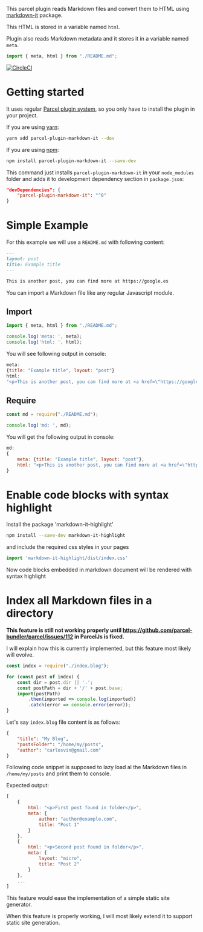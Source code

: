 This parcel plugin reads Markdown files and convert them to HTML using [markdown-it](https://github.com/markdown-it/markdown-it) package.

This HTML is stored in a variable named `html`.

Plugin also reads Markdown metadata and it stores it in a variable named `meta`.

```typescript
import { meta, html } from "./README.md";
```

[![CircleCI](https://circleci.com/gh/carlosvin/parcel-plugin-markdown-it.svg?style=svg)](https://circleci.com/gh/carlosvin/parcel-plugin-markdown-it)

# Getting started

It uses regular [Parcel plugin system](https://parceljs.org/plugins.html), so you only have to install the plugin in your project. 

If you are using [yarn](https://yarnpkg.com/):
```bash
yarn add parcel-plugin-markdown-it --dev
```

If you are using [npm](https://www.npmjs.com/):
```bash
npm install parcel-plugin-markdown-it --save-dev
```

This command just installs `parcel-plugin-markdown-it` in your `node_modules` folder and adds it to development dependency section in `package.json`:

```json
"devDependencies": {
    "parcel-plugin-markdown-it": "^0"
}
```

# Simple Example

For this example we will use a `README.md` with following content:

```markdown
---
layout: post
title: Example title
---

This is another post, you can find more at https://google.es
```

You can import a Markdown file like any regular Javascript module.

## Import

```javascript
import { meta, html } from "./README.md";

console.log('meta: ', meta);
console.log('html: ', html);
```

You will see following output in console:
```javascript
meta: 
{title: "Example title", layout: "post"}
html: 
"<p>This is another post, you can find more at <a href=\"https://google.es\">https://google.es</a></p>"
```

## Require
```javascript
const md = require("./README.md");

console.log('md: ', md);
```

You will get the following output in console:
```javascript
md: 
{
    meta: {title: "Example title", layout: "post"},
    html: "<p>This is another post, you can find more at <a href=\"https://google.es\">https://google.es</a></p>"
}
```

# Enable code blocks with syntax highlight

Install the package 'markdown-it-highlight'

```bash
npm install --save-dev markdown-it-highlight
```

and include the required css styles in your pages

```javascript
import 'markdown-it-highlight/dist/index.css'
```

Now code blocks embedded in markdown document will be rendered with syntax highlight



# Index all Markdown files in a directory
**This feature is still not working properly until https://github.com/parcel-bundler/parcel/issues/112 in ParcelJs is fixed.**

I will explain how this is currently implemented, but this feature most likely will evolve.

```javascript
const index = require("./index.blog");

for (const post of index) {
    const dir = post.dir || '.';
    const postPath = dir + '/' + post.base;
    import(postPath)
        .then(imported => console.log(imported))
        .catch(error => console.error(error));
}
```
Let's say `index.blog` file content is as follows:
```json
{
    "title": "My Blog",
    "postsFolder": "/home/my/posts",
    "author": "carlosvin@gmail.com"
}
```

Following code snippet is supposed to lazy load al the Markdown files in `/home/my/posts` and print them to console.

Expected output:
```javascript
[
    {
        html: "<p>First post found in folder</p>",
        meta: { 
            author: "author@example.com",
            title: "Post 1"  
        }
    },
    {
        html: "<p>Second post found in folder</p>",
        meta: { 
            layout: "micro",
            title: "Post 2"  
        }
    },
    ...
]
```

This feature would ease the implementation of a simple static site generator.

When this feature is properly working, I will most likely extend it to support static site generation.

